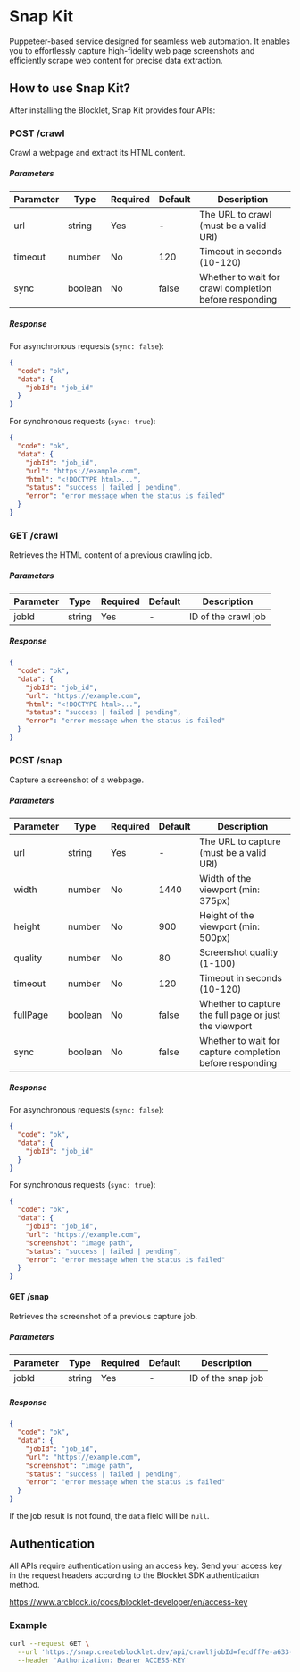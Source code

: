 # Snap Kit

Puppeteer-based service designed for seamless web automation. It enables you to effortlessly capture high-fidelity web page screenshots and efficiently scrape web content for precise data extraction.

## How to use Snap Kit?

After installing the Blocklet, Snap Kit provides four APIs:

### POST /crawl

Crawl a webpage and extract its HTML content.

##### Parameters

| Parameter | Type    | Required | Default | Description                                            |
| --------- | ------- | -------- | ------- | ------------------------------------------------------ |
| url       | string  | Yes      | -       | The URL to crawl (must be a valid URI)                 |
| timeout   | number  | No       | 120     | Timeout in seconds (10-120)                            |
| sync      | boolean | No       | false   | Whether to wait for crawl completion before responding |

##### Response

For asynchronous requests (`sync: false`):

```json
{
  "code": "ok",
  "data": {
    "jobId": "job_id"
  }
}
```

For synchronous requests (`sync: true`):

```json
{
  "code": "ok",
  "data": {
    "jobId": "job_id",
    "url": "https://example.com",
    "html": "<!DOCTYPE html>...",
    "status": "success | failed | pending",
    "error": "error message when the status is failed"
  }
}
```

### GET /crawl

Retrieves the HTML content of a previous crawling job.

##### Parameters

| Parameter | Type   | Required | Default | Description         |
| --------- | ------ | -------- | ------- | ------------------- |
| jobId     | string | Yes      | -       | ID of the crawl job |

##### Response

```json
{
  "code": "ok",
  "data": {
    "jobId": "job_id",
    "url": "https://example.com",
    "html": "<!DOCTYPE html>...",
    "status": "success | failed | pending",
    "error": "error message when the status is failed"
  }
}
```

### POST /snap

Capture a screenshot of a webpage.

##### Parameters

| Parameter | Type    | Required | Default | Description                                              |
| --------- | ------- | -------- | ------- | -------------------------------------------------------- |
| url       | string  | Yes      | -       | The URL to capture (must be a valid URI)                 |
| width     | number  | No       | 1440    | Width of the viewport (min: 375px)                       |
| height    | number  | No       | 900     | Height of the viewport (min: 500px)                      |
| quality   | number  | No       | 80      | Screenshot quality (1-100)                               |
| timeout   | number  | No       | 120     | Timeout in seconds (10-120)                              |
| fullPage  | boolean | No       | false   | Whether to capture the full page or just the viewport    |
| sync      | boolean | No       | false   | Whether to wait for capture completion before responding |

##### Response

For asynchronous requests (`sync: false`):

```json
{
  "code": "ok",
  "data": {
    "jobId": "job_id"
  }
}
```

For synchronous requests (`sync: true`):

```json
{
  "code": "ok",
  "data": {
    "jobId": "job_id",
    "url": "https://example.com",
    "screenshot": "image path",
    "status": "success | failed | pending",
    "error": "error message when the status is failed"
  }
}
```

#### GET /snap

Retrieves the screenshot of a previous capture job.

##### Parameters

| Parameter | Type   | Required | Default | Description        |
| --------- | ------ | -------- | ------- | ------------------ |
| jobId     | string | Yes      | -       | ID of the snap job |

##### Response

```json
{
  "code": "ok",
  "data": {
    "jobId": "job_id",
    "url": "https://example.com",
    "screenshot": "image path",
    "status": "success | failed | pending",
    "error": "error message when the status is failed"
  }
}
```

If the job result is not found, the `data` field will be `null`.

## Authentication

All APIs require authentication using an access key. Send your access key in the request headers according to the Blocklet SDK authentication method.

https://www.arcblock.io/docs/blocklet-developer/en/access-key

### Example

```bash
curl --request GET \
  --url 'https://snap.createblocklet.dev/api/crawl?jobId=fecdff7e-a633-4bbb-8c2a-8e635802522e' \
  --header 'Authorization: Bearer ACCESS-KEY'
```